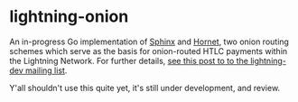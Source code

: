# lightning-onion

An in-progress Go implementation of [Sphinx](http://www.cypherpunks.ca/~iang/pubs/Sphinx_Oakland09.pdf) and [Hornet](http://www.scion-architecture.net/pdf/2015-HORNET.pdf), two onion routing schemes which serve as the basis for onion-routed HTLC payments within the Lightning Network. For further details, [see this post to to the lightning-dev mailing list](http://lists.linuxfoundation.org/pipermail/lightning-dev/2015-December/000384.html). 

Y'all shouldn't use this quite yet, it's still under development, and review.
